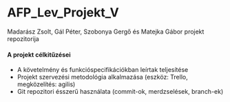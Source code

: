# AFP_Lev_Projekt_V
Madarász Zsolt,  Gál Péter, Szobonya Gergő és Matejka Gábor projekt repozitorija


#### A projekt célkitűzései
- A követelmény és funkcióspecifikációkban leírtak teljesítése
- Projekt szervezési metodológia alkalmazása (eszköz: Trello, megközelítés: agilis)
- Git repozitori ésszerű használata (commit-ok, merdzselések, branch-ek)
